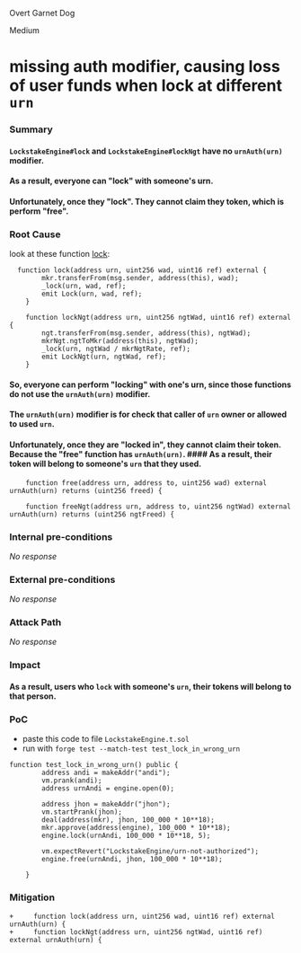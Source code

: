 Overt Garnet Dog

Medium

# missing auth modifier, causing loss of user funds when lock at different ``urn``

### Summary

#### ``LockstakeEngine#lock`` and ``LockstakeEngine#lockNgt`` have no ``urnAuth(urn)`` modifier.

#### As a result, everyone can "lock" with someone's urn.

#### Unfortunately, once they "lock". They cannot claim they token, which is perform "free".

### Root Cause

look at these function [lock](https://github.com/sherlock-audit/2024-06-makerdao-endgame/blob/dba30d7a676c20dfed3bda8c52fd6702e2e85bb1/lockstake/src/LockstakeEngine.sol#L309-L320): 
```solidity
  function lock(address urn, uint256 wad, uint16 ref) external {
        mkr.transferFrom(msg.sender, address(this), wad);
        _lock(urn, wad, ref);
        emit Lock(urn, wad, ref);
    }

    function lockNgt(address urn, uint256 ngtWad, uint16 ref) external {
        ngt.transferFrom(msg.sender, address(this), ngtWad);
        mkrNgt.ngtToMkr(address(this), ngtWad);
        _lock(urn, ngtWad / mkrNgtRate, ref);
        emit LockNgt(urn, ngtWad, ref);
    }
```
#### So, everyone can perform "locking" with one's urn, since those functions do not use the ``urnAuth(urn)`` modifier.
#### The ``urnAuth(urn)`` modifier is for check that caller of ``urn`` owner or allowed to used ``urn``.

#### Unfortunately, once they are "locked in", they cannot claim their token. Because the "free" function has ``urnAuth(urn)``. #### As a result, their token will belong to someone's `urn` that they used.

```solidity
    function free(address urn, address to, uint256 wad) external urnAuth(urn) returns (uint256 freed) {

    function freeNgt(address urn, address to, uint256 ngtWad) external urnAuth(urn) returns (uint256 ngtFreed) {

```


### Internal pre-conditions

_No response_

### External pre-conditions

_No response_

### Attack Path

_No response_

### Impact

#### As a result, users who ``lock`` with someone's ``urn``, their tokens will belong to that person.

### PoC

- paste this code to file ``LockstakeEngine.t.sol``
- run with ``forge test --match-test test_lock_in_wrong_urn``
```solidity
function test_lock_in_wrong_urn() public {
        address andi = makeAddr("andi");
        vm.prank(andi); 
        address urnAndi = engine.open(0);

        address jhon = makeAddr("jhon");
        vm.startPrank(jhon);
        deal(address(mkr), jhon, 100_000 * 10**18);
        mkr.approve(address(engine), 100_000 * 10**18);
        engine.lock(urnAndi, 100_000 * 10**18, 5);

        vm.expectRevert("LockstakeEngine/urn-not-authorized");
        engine.free(urnAndi, jhon, 100_000 * 10**18);
        
    }
```

### Mitigation

```solidity
+     function lock(address urn, uint256 wad, uint16 ref) external urnAuth(urn) {
+     function lockNgt(address urn, uint256 ngtWad, uint16 ref) external urnAuth(urn) {
```